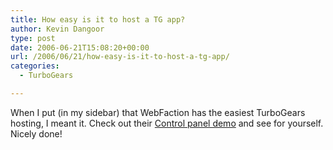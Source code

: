 ```yaml
---
title: How easy is it to host a TG app?
author: Kevin Dangoor
type: post
date: 2006-06-21T15:08:20+00:00
url: /2006/06/21/how-easy-is-it-to-host-a-tg-app/
categories:
  - TurboGears

---
```

When I put (in my sidebar) that WebFaction has the easiest TurboGears hosting, I meant it. Check out their [Control panel demo][1] and see for yourself. Nicely done!

 [1]: http://blog.webfaction.com/control-panel-demo